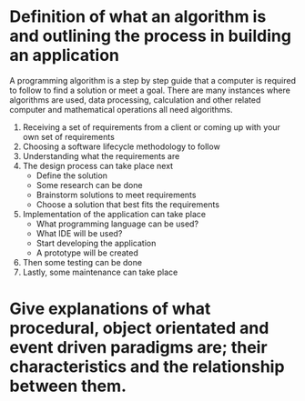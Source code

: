 # Definition of what an algorithm is and outlining the process in building an application

A programming algorithm is a step by step guide that a computer is required to follow to find a solution or meet a goal. There are many instances where algorithms are used, data processing, calculation and other related computer and mathematical operations all need algorithms.

1. Receiving a set of requirements from a client or coming up with your own set of requirements
2. Choosing a software lifecycle methodology to follow  
3. Understanding what the requirements are 
4. The design process can take place next
   - Define the solution
   - Some research can be done
   - Brainstorm solutions to meet requirements
   - Choose a solution that best fits the requirements 
5. Implementation of the application can take place
   - What programming language can be used?
   - What IDE will be used?
   - Start developing the application 
   - A prototype will be created
6. Then some testing can be done
7. Lastly, some maintenance can take place


# Give explanations of what procedural, object orientated and event driven paradigms are; their characteristics and the relationship between them.

